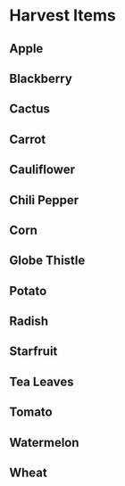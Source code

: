# Harvest Items

## Apple

## Blackberry

## Cactus

## Carrot

## Cauliflower

## Chili Pepper

## Corn

## Globe Thistle

## Potato

## Radish

## Starfruit

## Tea Leaves

## Tomato

## Watermelon

## Wheat
